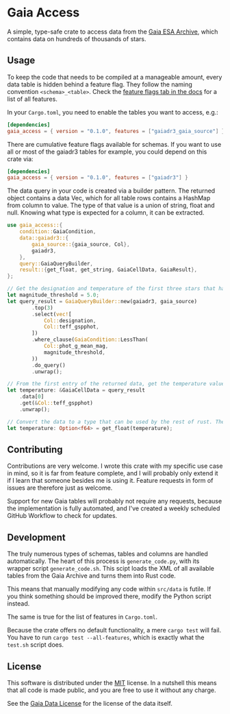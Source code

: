# Gaia Access

A simple, type-safe crate to access data from the [Gaia ESA Archive](https://gea.esac.esa.int/archive/), which contains data on hundreds of thousands of stars.

## Usage

To keep the code that needs to be compiled at a manageable amount, every data table is hidden behind a feature flag. They follow the naming convention `<schema>_<table>`. Check the [feature flags tab in the docs](https://docs.rs/crate/gaia_access/latest/features) for a list of all features.

In your `Cargo.toml`, you need to enable the tables you want to access, e.g.:

```toml
[dependencies]
gaia_access = { version = "0.1.0", features = ["gaiadr3_gaia_source"] }
```

There are cumulative feature flags available for schemas. If you want to use all or most of the gaiadr3 tables for example, you could depend on this crate via:

```toml
[dependencies]
gaia_access = { version = "0.1.0", features = ["gaiadr3"] }
```

The data query in your code is created via a builder pattern. The returned object contains a data Vec, which for all table rows contains a HashMap from column to value. The type of that value is a union of string, float and null. Knowing what type is expected for a column, it can be extracted.

```rust
use gaia_access::{
    condition::GaiaCondition,
    data::gaiadr3::{
        gaia_source::{gaia_source, Col},
        gaiadr3,
    },
    query::GaiaQueryBuilder,
    result::{get_float, get_string, GaiaCellData, GaiaResult},
};

// Get the designation and temperature of the first three stars that have a visible magnitude brighter than 5.
let magnitude_threshold = 5.0;
let query_result = GaiaQueryBuilder::new(gaiadr3, gaia_source)
        .top(3)
        .select(vec![
            Col::designation,
            Col::teff_gspphot,
        ])
        .where_clause(GaiaCondition::LessThan(
            Col::phot_g_mean_mag,
            magnitude_threshold,
        ))
        .do_query()
        .unwrap();

// From the first entry of the returned data, get the temperature value.
let temperature: &GaiaCellData = query_result
    .data[0]
    .get(&Col::teff_gspphot)
    .unwrap();

// Convert the data to a type that can be used by the rest of rust. There is no guarantee that the data exists, hence the Option return type.
let temperature: Option<f64> = get_float(temperature);
```

## Contributing

Contributions are very welcome. I wrote this crate with my specific use case in mind, so it is far from feature complete, and I will probably only extend it if I learn that someone besides me is using it. Feature requests in form of issues are therefore just as welcome.

Support for new Gaia tables will probably not require any requests, because the implementation is fully automated, and I've created a weekly scheduled GitHub Workflow to check for updates.

## Development

The truly numerous types of schemas, tables and columns are handled automatically. The heart of this process is `generate_code.py`, with its wrapper script `generate_code.sh`. This scipt loads the XML of all available tables from the Gaia Archive and turns them into Rust code.

This means that manually modifying any code within `src/data` is futile. If you think something should be improved there, modify the Python script instead.

The same is true for the list of features in `Cargo.toml`.

Because the crate offers no default functionality, a mere `cargo test` will fail. You have to run `cargo test --all-features`, which is exactly what the `test.sh` script does.

## License

This software is distributed under the [MIT](https://choosealicense.com/licenses/mit/) license. In a nutshell this means that all code is made public, and you are free to use it without any charge.

See the [Gaia Data License](https://gaia.aip.de/cms/credit/) for the license of the data itself.
